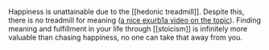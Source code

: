 Happiness is unattainable due to the [[hedonic treadmill]]. Despite this, there is no treadmill for meaning ([a nice exurb1a video on the topic](https://www.youtube.com/watch\?v\=psaCM1j9LEM\&t\=41)). Finding meaning and fulfillment in your life through [[stoicism]] is infinitely more valuable than chasing happiness, no one can take that away from you.
